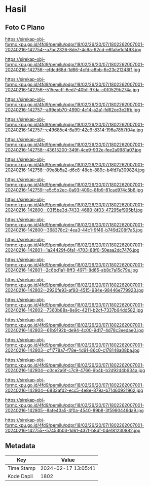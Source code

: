 # Hasil

## Foto C Plano

https://sirekap-obj-formc.kpu.go.id/4fd9/pemilu/pdpr/18/02/26/20/07/1802262007001-20240216-142754--a7bc2326-8de7-4c9a-92cd-e8fa5e1cf493.jpg

https://sirekap-obj-formc.kpu.go.id/4fd9/pemilu/pdpr/18/02/26/20/07/1802262007001-20240216-142756--efdcd68d-1d66-4cfd-a8bb-6e23c21248f1.jpg

https://sirekap-obj-formc.kpu.go.id/4fd9/pemilu/pdpr/18/02/26/20/07/1802262007001-20240216-142756--515eacff-6ed7-40bf-97da-c0f0529b274a.jpg

https://sirekap-obj-formc.kpu.go.id/4fd9/pemilu/pdpr/18/02/26/20/07/1802262007001-20240216-142757--a99ebb70-4990-4c14-a2a1-fd62ce3e2ffb.jpg

https://sirekap-obj-formc.kpu.go.id/4fd9/pemilu/pdpr/18/02/26/20/07/1802262007001-20240216-142757--e49685c4-6a99-42c9-8314-196a7857f04a.jpg

https://sirekap-obj-formc.kpu.go.id/4fd9/pemilu/pdpr/18/02/26/20/07/1802262007001-20240216-142758--43615200-349f-4ce9-932e-fee2a9981a07.jpg

https://sirekap-obj-formc.kpu.go.id/4fd9/pemilu/pdpr/18/02/26/20/07/1802262007001-20240216-142758--09e8b5a2-d6c8-48cb-889c-b4fd7a309824.jpg

https://sirekap-obj-formc.kpu.go.id/4fd9/pemilu/pdpr/18/02/26/20/07/1802262007001-20240216-142759--e5c5b2ec-0a93-409c-8fb9-81cad974c5b8.jpg

https://sirekap-obj-formc.kpu.go.id/4fd9/pemilu/pdpr/18/02/26/20/07/1802262007001-20240216-142800--0315be3d-7433-4680-8f03-47295ef995bf.jpg

https://sirekap-obj-formc.kpu.go.id/4fd9/pemilu/pdpr/18/02/26/20/07/1802262007001-20240216-142800--368378c2-4ea3-44c1-9f46-b749d208f7a5.jpg

https://sirekap-obj-formc.kpu.go.id/4fd9/pemilu/pdpr/18/02/26/20/07/1802262007001-20240216-142801--1a24429f-6fa1-4703-88f0-50eaa2dc7476.jpg

https://sirekap-obj-formc.kpu.go.id/4fd9/pemilu/pdpr/18/02/26/20/07/1802262007001-20240216-142801--2c6bd1a1-8ff3-4971-8d65-ab8c7a15c79e.jpg

https://sirekap-obj-formc.kpu.go.id/4fd9/pemilu/pdpr/18/02/26/20/07/1802262007001-20240216-142802--2920fe93-af93-4515-984e-98446e779923.jpg

https://sirekap-obj-formc.kpu.go.id/4fd9/pemilu/pdpr/18/02/26/20/07/1802262007001-20240216-142802--7360b88a-8e9c-4211-b2cf-7337b64dd582.jpg

https://sirekap-obj-formc.kpu.go.id/4fd9/pemilu/pdpr/18/02/26/20/07/1802262007001-20240216-142803--61b9192b-de94-4c00-9d17-4d78c3eedae0.jpg

https://sirekap-obj-formc.kpu.go.id/4fd9/pemilu/pdpr/18/02/26/20/07/1802262007001-20240216-142803--cf1778a7-f78e-4d91-86c0-c178148a08ba.jpg

https://sirekap-obj-formc.kpu.go.id/4fd9/pemilu/pdpr/18/02/26/20/07/1802262007001-20240216-142804--c0ce2a6f-c7c9-4766-9b4b-b2d92d4b934a.jpg

https://sirekap-obj-formc.kpu.go.id/4fd9/pemilu/pdpr/18/02/26/20/07/1802262007001-20240216-142804--6833afd2-ecc5-4e8e-879a-b71d60921962.jpg

https://sirekap-obj-formc.kpu.go.id/4fd9/pemilu/pdpr/18/02/26/20/07/1802262007001-20240216-142805--8afe43a5-4f0a-4540-89b8-3f5960446da9.jpg

https://sirekap-obj-formc.kpu.go.id/4fd9/pemilu/pdpr/18/02/26/20/07/1802262007001-20240216-142755--57453b03-1d61-437f-b8df-04e181230882.jpg


## Metadata

| Key        | Value               |
| ---------- | ------------------- |
| Time Stamp | 2024-02-17 13:05:41 |
| Kode Dapil | 1802                |



